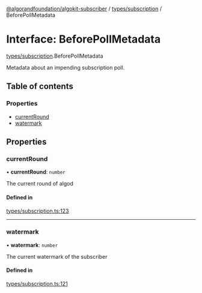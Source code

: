 [@algorandfoundation/algokit-subscriber](../README.md) / [types/subscription](../modules/types_subscription.md) / BeforePollMetadata

# Interface: BeforePollMetadata

[types/subscription](../modules/types_subscription.md).BeforePollMetadata

Metadata about an impending subscription poll.

## Table of contents

### Properties

- [currentRound](types_subscription.BeforePollMetadata.md#currentround)
- [watermark](types_subscription.BeforePollMetadata.md#watermark)

## Properties

### currentRound

• **currentRound**: `number`

The current round of algod

#### Defined in

[types/subscription.ts:123](https://github.com/negar-abbasi/algokit-subscriber-ts/blob/main/src/types/subscription.ts#L123)

___

### watermark

• **watermark**: `number`

The current watermark of the subscriber

#### Defined in

[types/subscription.ts:121](https://github.com/negar-abbasi/algokit-subscriber-ts/blob/main/src/types/subscription.ts#L121)
